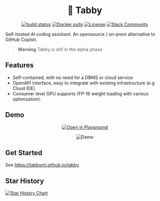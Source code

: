 <div align="center">

# 🐾 Tabby
  
[![build status](https://img.shields.io/github/actions/workflow/status/TabbyML/tabby/ci.yml?label=build)](https://github.com/TabbyML/tabby/actions/workflows/ci.yml)
[![Docker pulls](https://img.shields.io/docker/pulls/tabbyml/tabby)](https://hub.docker.com/r/tabbyml/tabby)
[![License](https://img.shields.io/badge/License-Apache_2.0-blue.svg)](https://opensource.org/licenses/Apache-2.0)
[![Slack Community](https://shields.io/badge/Tabby-Join%20Slack-red?logo=slack)](https://join.slack.com/t/tabbycommunity/shared_invite/zt-1xeiddizp-bciR2RtFTaJ37RBxr8VxpA)

</div>

Self-hosted AI coding assistant. An opensource / on-prem alternative to GitHub Copilot.

> **Warning**
> Tabby is still in the alpha phase

## Features

* Self-contained, with no need for a DBMS or cloud service
* OpenAPI interface, easy to integrate with existing infrastructure (e.g Cloud IDE).
* Consumer level GPU supports (FP-16 weight loading with various optimization).

## Demo
<p align="center">
  <a target="_blank" href="https://tabbyml.github.io/tabby/playground"><img alt="Open in Playground" src="https://img.shields.io/badge/OPEN%20IN%20PLAYGROUND-blue?logo=xcode&style=for-the-badge&logoColor=green"></a>
</p>

<p align="center">
  <img alt="Demo" src="https://user-images.githubusercontent.com/388154/230440226-9bc01d05-9f57-478b-b04d-81184eba14ca.gif">
</p>



## Get Started

See https://tabbyml.github.io/tabby

## Star History

[![Star History Chart](https://api.star-history.com/svg?repos=tabbyml/tabby&type=Date)](https://star-history.com/#tabbyml/tabby&Date)
